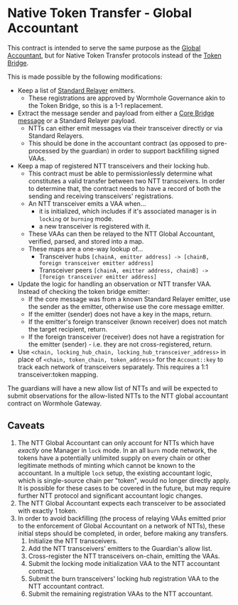 # Native Token Transfer - Global Accountant

This contract is intended to serve the same purpose as the [Global Accountant](../../../whitepapers/0011_accountant.md), but for Native Token Transfer protocols instead of the [Token Bridge](../../../whitepapers/0003_token_bridge.md).

This is made possible by the following modifications:

- Keep a list of [Standard Relayer](https://docs.wormhole.com/wormhole/explore-wormhole/relayer#standard-relayers) emitters.
  - These registrations are approved by Wormhole Governance akin to the Token Bridge, so this is a 1-1 replacement.
- Extract the message sender and payload from either a [Core Bridge message](../../../whitepapers/0001_generic_message_passing.md) or a Standard Relayer payload.
  - NTTs can either emit messages via their transceiver directly or via Standard Relayers.
  - This should be done in the accountant contract (as opposed to pre-processed by the guardian) in order to support backfilling signed VAAs.
- Keep a map of registered NTT transceivers and their locking hub.
  - This contract must be able to permissionlessly determine what constitutes a valid transfer between two NTT transceivers. In order to determine that, the contract needs to have a record of both the sending and receiving transceivers' registrations.
  - An NTT transceiver emits a VAA when...
    - it is initialized, which includes if it's associated manager is in `locking` or `burning` mode.
    - a new transceiver is registered with it.
  - These VAAs can then be relayed to the NTT Global Accountant, verified, parsed, and stored into a map.
  - These maps are a one-way lookup of...
    - Transceiver hubs `[chainA, emitter address] -> [chainB, foreign transceiver emitter address]`
    - Transceiver peers `[chainA, emitter address, chainB] -> [foreign transceiver emitter address]`
- Update the logic for handling an observation or NTT transfer VAA. Instead of checking the token bridge emitter:
  - If the core message was from a known Standard Relayer emitter, use the sender as the emitter, otherwise use the core message emitter.
  - If the emitter (sender) does not have a key in the maps, return.
  - If the emitter's foreign transceiver (known receiver) does not match the target recipient, return.
  - If the foreign transceiver (receiver) does not have a registration for the emitter (sender) - i.e. they are not cross-registered, return.
- Use `<chain, locking_hub_chain, locking_hub_transceiver_address>` in place of `<chain, token_chain, token_address>` for the `Account::key` to track each network of transceivers separately. This requires a 1:1 transceiver:token mapping.

The guardians will have a new allow list of NTTs and will be expected to submit observations for the allow-listed NTTs to the NTT global accountant contract on Wormhole Gateway.

## Caveats

1. The NTT Global Accountant can only account for NTTs which have _exactly_ one Manager in `lock` mode. In an all `burn` mode network, the tokens have a potentially unlimited supply on every chain or other legitimate methods of minting which cannot be known to the accountant. In a multiple `lock` setup, the existing accountant logic, which is single-source chain per "token", would no longer directly apply. It is possible for these cases to be covered in the future, but may require further NTT protocol and significant accountant logic changes.
1. The NTT Global Accountant expects each transceiver to be associated with exactly 1 token.
1. In order to avoid backfilling (the process of relaying VAAs emitted prior to the enforcement of Global Accountant on a network of NTTs), these initial steps should be completed, in order, before making any transfers.
   1. Initialize the NTT transceivers.
   1. Add the NTT transceivers' emitters to the Guardian's allow list.
   1. Cross-register the NTT transceivers on-chain, emitting the VAAs.
   1. Submit the locking mode initialization VAA to the NTT accountant contract.
   1. Submit the burn transceivers' locking hub registration VAA to the NTT accountant contract.
   1. Submit the remaining registration VAAs to the NTT accountant.
